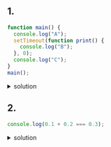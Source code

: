 ## 1. 

```js
function main() {
  console.log("A");
  setTimeout(function print() {
    console.log("B");
  }, 0);
  console.log("C");
}
main();
```

<details>
  <summary >
  solution
   </summary>

A,C,B


- The statements order is based on the event loop mechanism. The order of statements follows the below order,

At first, the main function is pushed to the stack.
Then the browser pushes the first statement of the main function( i.e, A's console.log) to the stack, executing and popping out immediately.
But setTimeout statement moved to Browser API to apply the delay for callback.
In the meantime, C's console.log added to stack, executed and popped out.
The callback of setTimeout moved from Browser API to message queue.
The main function popped out from stack because there are no statements to execute
The callback moved from message queue to the stack since the stack is empty.
The console.log for B is added to the stack and display on the console.

</details>


## 2. 

```js
console.log(0.1 + 0.2 === 0.3);
```

<details>
  <summary> solution</summary>

- false
- This is due to the float point math problem. Since the floating point numbers are encoded in binary format,
-  In binary, numbers like 0.1 and 0.2 have repeating fractions, which can't be represented exactly with a finite number of binary digits. When these numbers are added together, the result is not exactly 0.3, but something very close to it (e.g., 0.30000000000000004).

</details>




